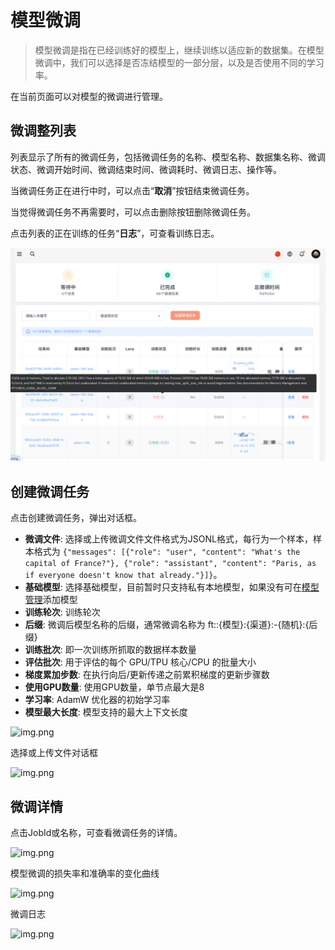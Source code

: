 # 模型微调

> 模型微调是指在已经训练好的模型上，继续训练以适应新的数据集。在模型微调中，我们可以选择是否冻结模型的一部分层，以及是否使用不同的学习率。

在当前页面可以对模型的微调进行管理。

## 微调整列表

列表显示了所有的微调任务，包括微调任务的名称、模型名称、数据集名称、微调状态、微调开始时间、微调结束时间、微调耗时、微调日志、操作等。

当微调任务正在进行中时，可以点击“**取消**”按钮结束微调任务。

当觉得微调任务不再需要时，可以点击删除按钮删除微调任务。

点击列表的正在训练的任务“**日志**”，可查看训练日志。

![finetune-list.png](assets/finetune-list.png)

## 创建微调任务

点击创建微调任务，弹出对话框。

- **微调文件**: 选择或上传微调文件文件格式为JSONL格式，每行为一个样本，样本格式为
  ```{"messages": [{"role": "user", "content": "What's the capital of France?"}, {"role": "assistant", "content": "Paris, as if everyone doesn't know that already."}]}```。
- **基础模型**: 选择基础模型，目前暂时只支持私有本地模型，如果没有可在[模型管理](list.md)添加模型
- **训练轮次**: 训练轮次
- **后缀**: 微调后模型名称的后缀，通常微调名称为 ft::{模型}:{渠道}:-{随机}:{后缀}
- **训练批次**: 即一次训练所抓取的数据样本数量
- **评估批次**: 用于评估的每个 GPU/TPU 核心/CPU 的批量大小
- **梯度累加步数**: 在执行向后/更新传递之前累积梯度的更新步骤数
- **使用GPU数量**: 使用GPU数量，单节点最大是8
- **学习率**: AdamW 优化器的初始学习率
- **模型最大长度**: 模型支持的最大上下文长度

![img.png](assets/finetune-add.png)

选择或上传文件对话框

![img.png](assets/finetune-files.png)

## 微调详情

点击JobId或名称，可查看微调任务的详情。

![img.png](assets/finetune-detail.png)

模型微调的损失率和准确率的变化曲线

![img.png](assets/finetune-graph.png)

微调日志

![img.png](assets/finetune-log.png)